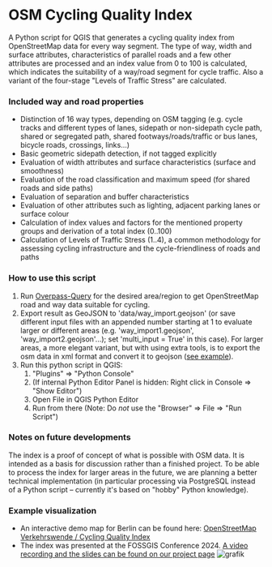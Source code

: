 # OSM Cycling Quality Index
A Python script for QGIS that generates a cycling quality index from OpenStreetMap data for every way segment. The type of way, width and surface attributes, characteristics of parallel roads and a few other attributes are processed and an index value from 0 to 100 is calculated, which indicates the suitability of a way/road segment for cycle traffic. Also a variant of the four-stage "Levels of Traffic Stress" are calculated.

### Included way and road properties
* Distinction of 16 way types, depending on OSM tagging (e.g. cycle tracks and different types of lanes, sidepath or non-sidepath cycle path, shared or segregated path, shared footways/roads/traffic or bus lanes, bicycle roads, crossings, links...)
* Basic geometric sidepath detection, if not tagged explicitly
* Evaluation of width attributes and surface characteristics (surface and smoothness)
* Evaluation of the road classification and maximum speed (for shared roads and side paths)
* Evaluation of separation and buffer characteristics
* Evaluation of other attributes such as lighting, adjacent parking lanes or surface colour
* Calculation of index values and factors for the mentioned property groups and derivation of a total index (0..100)
* Calculation of Levels of Traffic Stress (1..4), a common methodology for assessing cycling infrastructure and the cycle-friendliness of roads and paths

### How to use this script
1. Run [Overpass-Query](https://overpass-turbo.eu/s/1IDp) for the desired area/region to get OpenStreetMap road and way data suitable for cycling.
2. Export result as GeoJSON to 'data/way_import.geojson' (or save different input files with an appended number starting at 1 to evaluate larger or different areas (e.g. 'way_import1.geojson', 'way_import2.geojson'...); set 'multi_input = True' in this case). For larger areas, a more elegant variant, but with using extra tools, is to export the osm data in xml format and convert it to geojson ([see example](https://github.com/Findus23/vienna-cycling-quality/tree/main/data)).
3. Run this python script in QGIS:
   1. "Plugins" => "Python Console"
   1. (If internal Python Editor Panel is hidden: Right click in Console => "Show Editor")
   1. Open File in QGIS Python Editor
   1. Run from there (Note: Do _not_ use the "Browser" => File => "Run Script")

### Notes on future developments
The index is a proof of concept of what is possible with OSM data. It is intended as a basis for discussion rather than a finished project. To be able to process the index for larger areas in the future, we are planning a better technical implementation (in particular processing via PostgreSQL instead of a Python script – currently it's based on "hobby" Python knowledge).

### Example visualization
* An interactive demo map for Berlin can be found here: [OpenStreetMap Verkehrswende / Cycling Quality Index](https://www.osm-verkehrswende.org/cqi/map/)
* The index was presented at the FOSSGIS Conference 2024. [A video recording and the slides can be found on our project page](https://www.osm-verkehrswende.org/cqi/posts/2024-01-01-cqi-fossgis-2024/)
![grafik](https://github.com/SupaplexOSM/OSM-Cycling-Quality-Index/assets/66696066/c13688d4-9a82-490c-bcfd-33290fd4d7b0)
